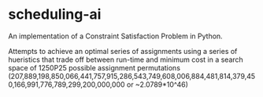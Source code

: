 # scheduling-ai

An implementation of a Constraint Satisfaction Problem in Python.

Attempts to achieve an optimal series of assignments using a series of hueristics that trade off between run-time and minimum cost in a search space of 1250P25 possible assignment permutations (207,889,198,850,066,441,757,915,286,543,749,608,006,884,481,814,379,450,166,991,776,789,299,200,000,000 or ~2.0789*10^46) 
